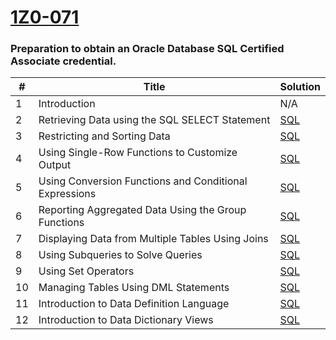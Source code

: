 [1Z0-071](https://mylearn.oracle.com/ou/course/oracle-database-19c-sql-workshop/105208/)
========

### Preparation to obtain an Oracle Database SQL Certified Associate credential. 


| # | Title | Solution |
|---| ----- | -------- |
|1|Introduction|N/A|
|2|Retrieving Data using the SQL SELECT Statement|[SQL](./solutions/sql/2/src/solution.txt)|
|3|Restricting and Sorting Data|[SQL](./solutions/sql/3/src/solution.txt)|
|4|Using Single-Row Functions to Customize Output|[SQL](./solutions/sql/4/src/solution.txt)|
|5|Using Conversion Functions and Conditional Expressions|[SQL](./solutions/sql/5/src/solution.txt)|
|6|Reporting Aggregated Data Using the Group Functions|[SQL](./solutions/sql/6/src/solution.txt)|
|7|Displaying Data from Multiple Tables Using Joins|[SQL](./solutions/sql/7/src/solution.txt)|
|8|Using Subqueries to Solve Queries|[SQL](./solutions/sql/8/src/solution.txt)|
|9|Using Set Operators|[SQL](./solutions/sql/9/src/solution.txt)|
|10|Managing Tables Using DML Statements|[SQL](./solutions/sql/10/src/solution.txt)|
|11|Introduction to Data Definition Language|[SQL](./solutions/sql/11/src/solution.txt)|
|12|Introduction to Data Dictionary Views|[SQL](./solutions/sql/12/src/solution.txt)|
